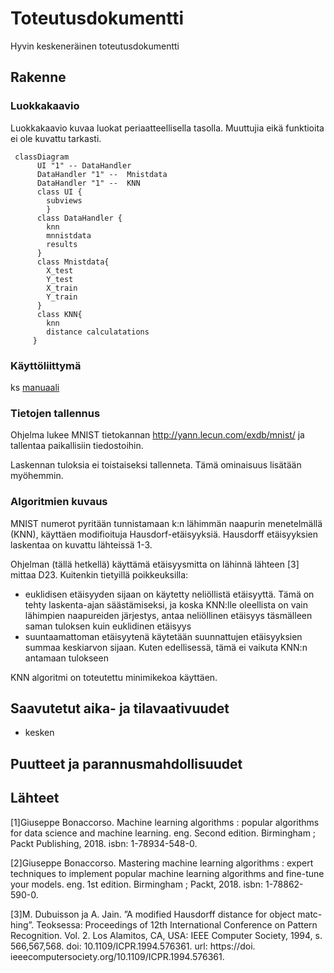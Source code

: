 # Toteutusdokumentti

Hyvin keskeneräinen toteutusdokumentti

## Rakenne


### Luokkakaavio
Luokkakaavio kuvaa luokat periaatteellisella tasolla. Muuttujia eikä funktioita ei ole kuvattu tarkasti. 

```mermaid
 classDiagram
      UI "1" -- DataHandler
      DataHandler "1" --  Mnistdata
      DataHandler "1" --  KNN
      class UI {
        subviews
        }
      class DataHandler {
        knn
        mnnistdata
        results
      }
      class Mnistdata{
        X_test
        Y_test
        X_train
        Y_train
      }
      class KNN{
        knn
        distance calculatations
     }
```

### Käyttöliittymä
ks [manuaali](https://github.com/miahro/tiralabra-knn/blob/main/dokumentaatio/manuaali.md)


### Tietojen tallennus
Ohjelma lukee MNIST tietokannan http://yann.lecun.com/exdb/mnist/ ja tallentaa paikallisiin tiedostoihin. 

Laskennan tuloksia ei toistaiseksi tallenneta. Tämä ominaisuus lisätään myöhemmin. 


### Algoritmien kuvaus
MNIST numerot pyritään tunnistamaan k:n lähimmän naapurin menetelmällä (KNN), käyttäen modifioituja Hausdorf-etäisyyksiä. Hausdorff etäisyyksien laskentaa on kuvattu lähteissä 1-3. 

Ohjelman (tällä hetkellä) käyttämä etäisyysmitta on lähinnä lähteen [3] mittaa D23. Kuitenkin tietyillä poikkeuksilla:
- euklidisen etäisyyden sijaan on käytetty neliöllistä etäisyyttä. Tämä on tehty laskenta-ajan säästämiseksi, ja koska KNN:lle oleellista on vain lähimpien naapureiden järjestys, antaa neliöllinen etäisyys täsmälleen saman tuloksen kuin euklidinen etäisyys
- suuntaamattoman etäisyytenä käytetään suunnattujen etäisyyksien summaa keskiarvon sijaan. Kuten edellisessä, tämä ei vaikuta KNN:n antamaan tulokseen

KNN algoritmi on toteutettu minimikekoa käyttäen.



## Saavutetut aika- ja tilavaativuudet
- kesken

## Puutteet ja parannusmahdollisuudet


## Lähteet
[1]Giuseppe Bonaccorso. Machine learning algorithms : popular algorithms for data science and machine learning. eng. Second edition. Birmingham ;
Packt Publishing, 2018. isbn: 1-78934-548-0.

[2]Giuseppe Bonaccorso. Mastering machine learning algorithms : expert techniques to implement popular machine learning algorithms and fine-tune your models. eng. 1st edition. Birmingham ; Packt, 2018. isbn: 1-78862-
590-0.

[3]M. Dubuisson ja A. Jain. ”A modified Hausdorff distance for object matc-
hing”. Teoksessa: Proceedings of 12th International Conference on Pattern
Recognition. Vol. 2. Los Alamitos, CA, USA: IEEE Computer Society, 1994,
s. 566,567,568. doi: 10.1109/ICPR.1994.576361. url: https://doi.
ieeecomputersociety.org/10.1109/ICPR.1994.576361.